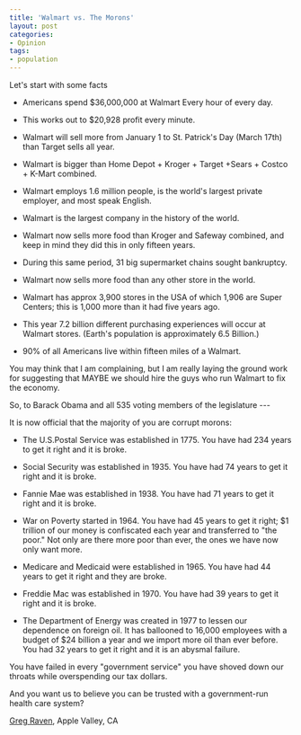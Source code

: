```yaml
---
title: 'Walmart vs. The Morons'
layout: post
categories:
- Opinion
tags:
- population
---
```


Let's start with some facts

- Americans spend $36,000,000 at Walmart Every hour of every day.

- This works out to $20,928 profit every minute.

- Walmart will sell more from January 1 to St. Patrick's Day (March 17th) than Target sells all year.

- Walmart is bigger than Home Depot + Kroger + Target +Sears + Costco + K-Mart combined.

- Walmart employs 1.6 million people, is the world's largest private employer, and most speak English.

- Walmart is the largest company in the history of the world.

- Walmart now sells more food than Kroger and Safeway combined, and keep in mind they did this in only fifteen years.

- During this same period, 31 big supermarket chains sought bankruptcy.

- Walmart now sells more food than any other store in the world.

- Walmart has approx 3,900 stores in the USA of which 1,906 are Super Centers; this is 1,000 more than it had five years ago.

- This year 7.2 billion different purchasing experiences will occur at Walmart stores. (Earth's population is approximately 6.5 Billion.)

- 90% of all Americans live within fifteen miles of a Walmart.

You may think that I am complaining, but I am really laying the ground work for suggesting that MAYBE we should hire the guys who run Walmart to fix the economy.

So, to Barack Obama and all 535 voting members of the legislature ---

It is now official that the majority of you are corrupt morons:

- The U.S.Postal Service was established in 1775. You have had 234 years to get it right and it is broke.

- Social Security was established in 1935. You have had 74 years to get it right and it is broke.

- Fannie Mae was established in 1938. You have had 71 years to get it right and it is broke.

- War on Poverty started in 1964. You have had 45 years to get it right; $1 trillion of our money is confiscated each year and transferred to "the poor." Not only are there more poor than ever, the ones we have now only want more.

- Medicare and Medicaid were established in 1965. You have had 44 years to get it right and they are broke.

- Freddie Mac was established in 1970. You have had 39 years to get it right and it is broke.

- The Department of Energy was created in 1977 to lessen our dependence on foreign oil. It has ballooned to 16,000 employees with a budget of $24 billion a year and we import more oil than ever before. You had 32 years to get it right and it is an abysmal failure.

You have failed in every "government service" you have shoved down our throats while overspending our tax dollars.

And you want us to believe you can be trusted with a government-run health care system?

[Greg Raven](https://www.gregraven.org/), Apple Valley, CA
